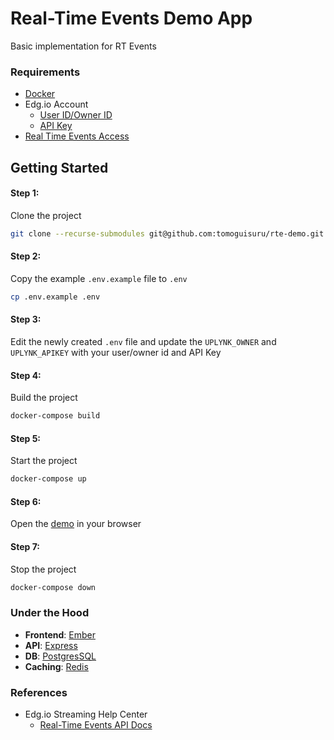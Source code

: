 # Real-Time Events Demo App
Basic implementation for RT Events

### Requirements
- [Docker](https://www.docker.com/get-started/)
- Edg.io Account
  - [User ID/Owner ID](https://cms.uplynk.com/static/cms2/index.html#/settings)
  - [API Key](https://cms.uplynk.com/static/cms2/index.html#/settings/integration-keys)
- [Real Time Events Access](https://cms.uplynk.com/static/cms2/index.html#/live-events/real-time-events)


## Getting Started

#### Step 1:
Clone the project
```bash
git clone --recurse-submodules git@github.com:tomoguisuru/rte-demo.git
```

#### Step 2:
Copy the example `.env.example` file to `.env`
```bash
cp .env.example .env
```

#### Step 3:
Edit the newly created `.env` file and update the `UPLYNK_OWNER` and `UPLYNK_APIKEY` with your user/owner id and API Key

#### Step 4:
Build the project
```bash
docker-compose build
```

#### Step 5:
Start the project
```bash
docker-compose up
```

#### Step 6:
Open the [demo](http://localhost:4200/home) in your browser

#### Step 7:
Stop the project
```bash
docker-compose down
```

### Under the Hood
- **Frontend**: [Ember](https://emberjs.com/)
- **API**: [Express](https://expressjs.com/)
- **DB**: [PostgresSQL](https://www.postgresql.org/)
- **Caching**: [Redis](https://redis.com/)

### References
- Edg.io Streaming Help Center
  - [Real-Time Events API Docs](https://docs.edgecast.com/video/index.html#Develop/Real-Time-Events-API.htm)